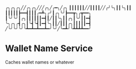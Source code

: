 
╭╮╭╮╭╮╱╱╭╮╭╮╱╱╱╭╮╱╭━╮╱╭╮
┃┃┃┃┃┃╱╱┃┃┃┃╱╱╭╯╰╮┃┃╰╮┃┃
┃┃┃┃┃┣━━┫┃┃┃╭━┻╮╭╯┃╭╮╰╯┣━━┳╮╭┳━━╮
┃╰╯╰╯┃╭╮┃┃┃┃┃┃━┫┃╱┃┃╰╮┃┃╭╮┃╰╯┃┃━┫
╰╮╭╮╭┫╭╮┃╰┫╰┫┃━┫╰╮┃┃╱┃┃┃╭╮┃┃┃┃┃━┫
╱╰╯╰╯╰╯╰┻━┻━┻━━┻━╯╰╯╱╰━┻╯╰┻┻┻┻━━╯

# Wallet Name Service
Caches wallet names or whatever
